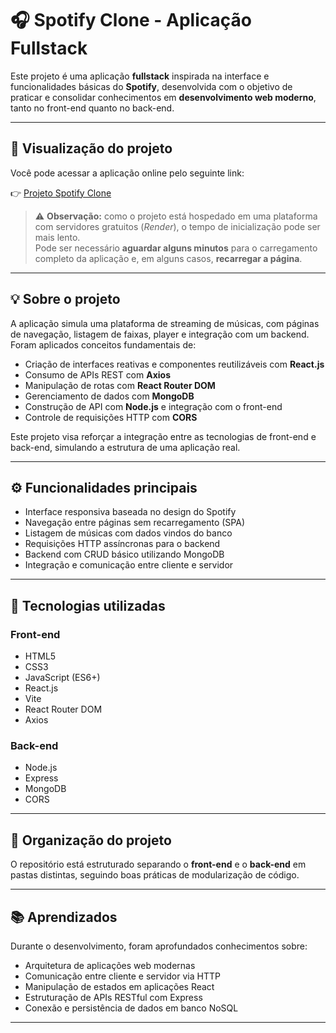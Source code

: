 # 🎧 Spotify Clone - Aplicação Fullstack

Este projeto é uma aplicação **fullstack** inspirada na interface e funcionalidades básicas do **Spotify**, desenvolvida com o objetivo de praticar e consolidar conhecimentos em **desenvolvimento web moderno**, tanto no front-end quanto no back-end.

---

## 🔗 Visualização do projeto

Você pode acessar a aplicação online pelo seguinte link:

👉 [Projeto Spotify Clone](https://projeto-spotify-clone.onrender.com/)

> ⚠️ **Observação:** como o projeto está hospedado em uma plataforma com servidores gratuitos (*Render*), o tempo de inicialização pode ser mais lento.  
> Pode ser necessário **aguardar alguns minutos** para o carregamento completo da aplicação e, em alguns casos, **recarregar a página**.

---

## 💡 Sobre o projeto

A aplicação simula uma plataforma de streaming de músicas, com páginas de navegação, listagem de faixas, player e integração com um backend.  
Foram aplicados conceitos fundamentais de:

- Criação de interfaces reativas e componentes reutilizáveis com **React.js**
- Consumo de APIs REST com **Axios**
- Manipulação de rotas com **React Router DOM**
- Gerenciamento de dados com **MongoDB**
- Construção de API com **Node.js** e integração com o front-end
- Controle de requisições HTTP com **CORS**

Este projeto visa reforçar a integração entre as tecnologias de front-end e back-end, simulando a estrutura de uma aplicação real.

---

## ⚙️ Funcionalidades principais

- Interface responsiva baseada no design do Spotify
- Navegação entre páginas sem recarregamento (SPA)
- Listagem de músicas com dados vindos do banco
- Requisições HTTP assíncronas para o backend
- Backend com CRUD básico utilizando MongoDB
- Integração e comunicação entre cliente e servidor

---

## 🚀 Tecnologias utilizadas

### Front-end

- HTML5  
- CSS3  
- JavaScript (ES6+)  
- React.js  
- Vite  
- React Router DOM  
- Axios  

### Back-end

- Node.js  
- Express  
- MongoDB  
- CORS  

---

## 📁 Organização do projeto

O repositório está estruturado separando o **front-end** e o **back-end** em pastas distintas, seguindo boas práticas de modularização de código.

---

## 📚 Aprendizados

Durante o desenvolvimento, foram aprofundados conhecimentos sobre:

- Arquitetura de aplicações web modernas  
- Comunicação entre cliente e servidor via HTTP  
- Manipulação de estados em aplicações React  
- Estruturação de APIs RESTful com Express  
- Conexão e persistência de dados em banco NoSQL  

---

